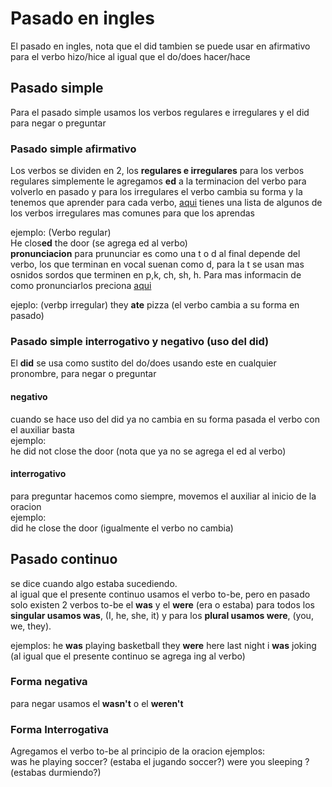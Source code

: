 # Pasado en ingles
El pasado en ingles, nota que el did tambien se puede usar en afirmativo para el verbo hizo/hice
al igual que el do/does hacer/hace

## Pasado simple
Para el pasado simple usamos los verbos regulares e irregulares y el did para negar o preguntar

### Pasado simple afirmativo
Los verbos se dividen en 2, los **regulares e irregulares** para los verbos regulares simplemente le agregamos
**ed** a la terminacion del verbo para volverlo en pasado y para los irregulares el verbo cambia su forma
y la tenemos que aprender para cada verbo, [aqui](https://www.esl-lounge.com/reference/grammar-reference-most-common-irregular-verb-list.php) 
tienes una lista de algunos de los verbos irregulares mas comunes para que los aprendas

ejemplo: (Verbo regular)   
He clos**ed** the door  (se agrega ed al verbo)   
**pronunciacion**
para prununciar es como una t o d al final depende del verbo, los que terminan en vocal suenan como 
d, para la t se usan mas osnidos sordos que terminen en p,k, ch, sh, h. Para mas informacin de como pronunciarlos preciona [aqui](https://www.aprendeinglessila.com/2012/12/el-pasado-de-los-verbos-regulares-pronunciacion/)

ejeplo: (verbp irregular)
they **ate** pizza   (el verbo cambia a su forma en pasado)

### Pasado simple interrogativo y negativo (uso del did)
El **did** se usa como sustito del do/does usando este en cualquier pronombre, para negar o preguntar

#### negativo
cuando se hace uso del did ya no cambia en su forma pasada el verbo con el auxiliar basta   
ejemplo:   
he did not close the door  (nota que ya no se agrega el ed al verbo)

#### interrogativo
para preguntar hacemos como siempre, movemos el auxiliar al inicio de la oracion   
ejemplo:   
did he close the door  (igualmente el verbo no cambia)   

## Pasado continuo
se dice cuando algo estaba sucediendo.   
al igual que el presente continuo usamos el verbo to-be, pero en pasado solo existen 2 verbos to-be
el **was** y el **were** (era o estaba) para todos los **singular usamos was**, (I, he, she, it) y para los **plural usamos were**, (you, we, they).   

ejemplos:
he **was** playing basketball
they **were** here last night
i **was** joking  (al igual que el presente continuo se agrega ing al verbo)

### Forma negativa
para negar usamos el **wasn't** o el **weren't**

### Forma Interrogativa
Agregamos el verbo to-be al principio de la oracion
ejemplos:   
was he playing soccer?  (estaba el jugando soccer?)
were you sleeping ?  (estabas durmiendo?)
